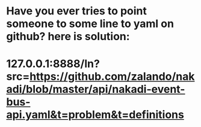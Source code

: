 # Have you ever tries to point someone to some line to yaml on github? here is solution: 

# 127.0.0.1:8888/ln?src=https://github.com/zalando/nakadi/blob/master/api/nakadi-event-bus-api.yaml&t=problem&t=definitions

